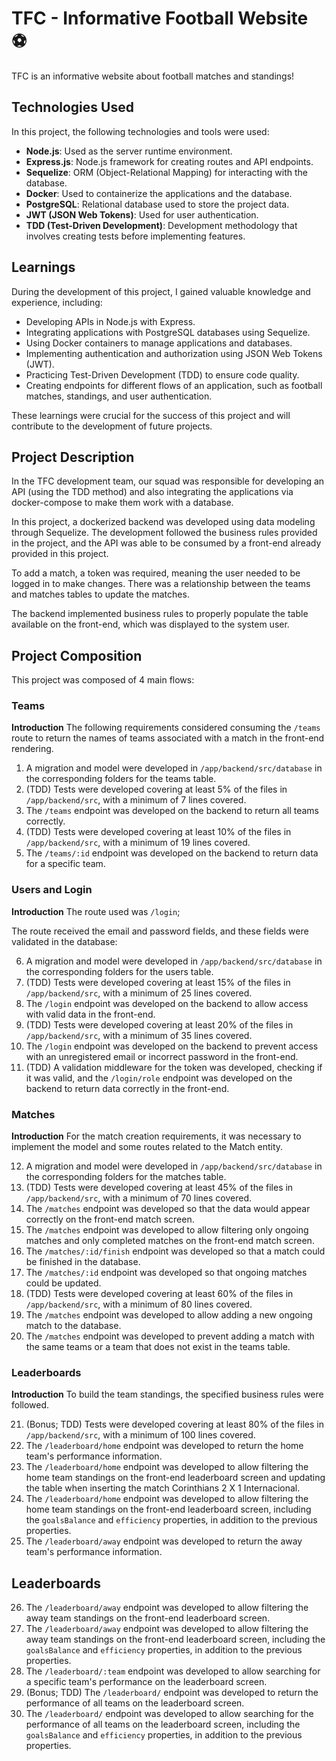 # TFC - Informative Football Website ⚽️

TFC is an informative website about football matches and standings!

## Technologies Used

In this project, the following technologies and tools were used:

- **Node.js**: Used as the server runtime environment.
- **Express.js**: Node.js framework for creating routes and API endpoints.
- **Sequelize**: ORM (Object-Relational Mapping) for interacting with the database.
- **Docker**: Used to containerize the applications and the database.
- **PostgreSQL**: Relational database used to store the project data.
- **JWT (JSON Web Tokens)**: Used for user authentication.
- **TDD (Test-Driven Development)**: Development methodology that involves creating tests before implementing features.

## Learnings

During the development of this project, I gained valuable knowledge and experience, including:

- Developing APIs in Node.js with Express.
- Integrating applications with PostgreSQL databases using Sequelize.
- Using Docker containers to manage applications and databases.
- Implementing authentication and authorization using JSON Web Tokens (JWT).
- Practicing Test-Driven Development (TDD) to ensure code quality.
- Creating endpoints for different flows of an application, such as football matches, standings, and user authentication.

These learnings were crucial for the success of this project and will contribute to the development of future projects.

## Project Description

In the TFC development team, our squad was responsible for developing an API (using the TDD method) and also integrating the applications via docker-compose to make them work with a database.

In this project, a dockerized backend was developed using data modeling through Sequelize. The development followed the business rules provided in the project, and the API was able to be consumed by a front-end already provided in this project.

To add a match, a token was required, meaning the user needed to be logged in to make changes. There was a relationship between the teams and matches tables to update the matches.

The backend implemented business rules to properly populate the table available on the front-end, which was displayed to the system user.

## Project Composition

This project was composed of 4 main flows:

### Teams

**Introduction**
The following requirements considered consuming the `/teams` route to return the names of teams associated with a match in the front-end rendering.

1. A migration and model were developed in `/app/backend/src/database` in the corresponding folders for the teams table.
2. (TDD) Tests were developed covering at least 5% of the files in `/app/backend/src`, with a minimum of 7 lines covered.
3. The `/teams` endpoint was developed on the backend to return all teams correctly.
4. (TDD) Tests were developed covering at least 10% of the files in `/app/backend/src`, with a minimum of 19 lines covered.
5. The `/teams/:id` endpoint was developed on the backend to return data for a specific team.

### Users and Login

**Introduction**
The route used was `/login`;

The route received the email and password fields, and these fields were validated in the database:

6. A migration and model were developed in `/app/backend/src/database` in the corresponding folders for the users table.
7. (TDD) Tests were developed covering at least 15% of the files in `/app/backend/src`, with a minimum of 25 lines covered.
8. The `/login` endpoint was developed on the backend to allow access with valid data in the front-end.
9. (TDD) Tests were developed covering at least 20% of the files in `/app/backend/src`, with a minimum of 35 lines covered.
10. The `/login` endpoint was developed on the backend to prevent access with an unregistered email or incorrect password in the front-end.
11. (TDD) A validation middleware for the token was developed, checking if it was valid, and the `/login/role` endpoint was developed on the backend to return data correctly in the front-end.

### Matches

**Introduction**
For the match creation requirements, it was necessary to implement the model and some routes related to the Match entity.

12. A migration and model were developed in `/app/backend/src/database` in the corresponding folders for the matches table.
13. (TDD) Tests were developed covering at least 45% of the files in `/app/backend/src`, with a minimum of 70 lines covered.
14. The `/matches` endpoint was developed so that the data would appear correctly on the front-end match screen.
15. The `/matches` endpoint was developed to allow filtering only ongoing matches and only completed matches on the front-end match screen.
16. The `/matches/:id/finish` endpoint was developed so that a match could be finished in the database.
17. The `/matches/:id` endpoint was developed so that ongoing matches could be updated.
18. (TDD) Tests were developed covering at least 60% of the files in `/app/backend/src`, with a minimum of 80 lines covered.
19. The `/matches` endpoint was developed to allow adding a new ongoing match to the database.
20. The `/matches` endpoint was developed to prevent adding a match with the same teams or a team that does not exist in the teams table.

### Leaderboards

**Introduction**
To build the team standings, the specified business rules were followed.

21. (Bonus; TDD) Tests were developed covering at least 80% of the files in `/app/backend/src`, with a minimum of 100 lines covered.
22. The `/leaderboard/home` endpoint was developed to return the home team's performance information.
23. The `/leaderboard/home` endpoint was developed to allow filtering the home team standings on the front-end leaderboard screen and updating the table when inserting the match Corinthians 2 X 1 Internacional.
24. The `/leaderboard/home` endpoint was developed to allow filtering the home team standings on the front-end leaderboard screen, including the `goalsBalance` and `efficiency` properties, in addition to the previous properties.
25. The `/leaderboard/away` endpoint was developed to return the away team's performance information.

## Leaderboards

26. The `/leaderboard/away` endpoint was developed to allow filtering the away team standings on the front-end leaderboard screen.
27. The `/leaderboard/away` endpoint was developed to allow filtering the away team standings on the front-end leaderboard screen, including the `goalsBalance` and `efficiency` properties, in addition to the previous properties.
28. The `/leaderboard/:team` endpoint was developed to allow searching for a specific team's performance on the leaderboard screen.
29. (Bonus; TDD) The `/leaderboard/` endpoint was developed to return the performance of all teams on the leaderboard screen.
30. The `/leaderboard/` endpoint was developed to allow searching for the performance of all teams on the leaderboard screen, including the `goalsBalance` and `efficiency` properties, in addition to the previous properties.

